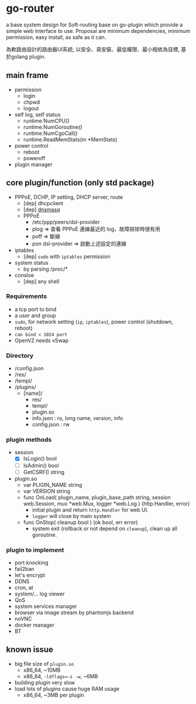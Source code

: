 # go-router
a base system design for Soft-routing base on go-plugin which provide a simple web interface to use.
Proposal are minimum dependencies, minimum permission, easy install, as safe as it can.

為軟路由設計的路由器UI系統, 以安全、易安裝、最低權限、最小相依為目標, 基於golang plugin.

## main frame
* permission
	* login
	* chpwd
	* logout
* self log, self status
	* runtime.NumCPU()
	* runtime.NumGoroutine()
	* runtime.NumCgoCall()
	* runtime.ReadMemStats(m *MemStats)
* power control
	* reboot
	* poweroff
* plugin manager

## core plugin/function (only std package)
* PPPoE, DCHP, IP setting, DHCP server, route
	* [dep] dhcpclient
	* [dep] [dnsmasq](https://wiki.debian.org/HowTo/dnsmasq)
	* PPPoE
		* /etc/ppp/peers/dsl-provider
		* plog => 查看 PPPoE 連線最近的 log，故障排除時很有用
		* poff => 斷線
		* pon dsl-provider => 啟動上述設定的連線
* iptables
	* [dep] `sudo` with `iptables` permission
* system status
	* by parsing /proc/*
* consloe
	* [dep] any shell

### Requirements
* a tcp port to bind
* a user and group
* `sudo`, for network setting (`ip`, `iptables`), power control (shutdown, reboot)
* `can bind < 1024 port`
* OpenVZ needs vSwap


### Directory
* /config.json
* /res/
* /templ/
* /plugins/
	* [name]/
		* res/
		* templ/
		* plugin.so
		* info.json : ro, long name, version, info
		* config.json : rw

### plugin methods

* session
	* [x] IsLogin() bool
	* [ ] IsAdmin() bool
	* [ ] GetCSRF() string

* plugin.so
	* var PLIGIN_NAME string
	* var VERSION string
	* func OnLoad( plugin_name, plugin_base_path string, session web.Session, mux *web.Mux, logger *web.Log ) (http.Handler, error)
		* initial plugin and return `http.Handler` for web UI.
		* `logger` will close by main system
	* func OnStop( cleanup bool ) (ok bool, err error)
		* system exit (rollback or not depend on `cleanup`), clean up all goroutine.


### plugin to implement
* port knocking
* fail2ban
* let's encrypt
* DDNS
* cron, at
* system/... log viewer
* QoS
* system services manager
* browser via image stream by phantomjs backend
* noVNC
* docker manager
* BT

## known issue
* big file size of `plugin.so`
	* x86_64, ~10MB
	* x86_64, `-ldflags=-s -w`, ~6MB
* building plugin very slow
* load lots of plugins cause huge RAM usage
	* x86_64, ~3MB per plugin


